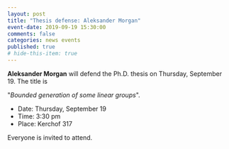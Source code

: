 ```yaml
---
layout: post
title: "Thesis defense: Aleksander Morgan"
event-date: 2019-09-19 15:30:00
comments: false
categories: news events
published: true
# hide-this-item: true
---
```


**Aleksander Morgan** will defend the Ph.D. thesis on Thursday, September 19.
The title is

"_Bounded generation of some linear groups_".

- Date: Thursday, September 19
- Time: 3:30 pm 
- Place: Kerchof 317

Everyone is invited to attend.
